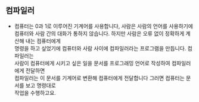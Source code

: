 ## 컴파일러
 - 컴퓨터는 0과 1로 이루어진 기계어를 사용합니다, 사람은 사람의 언어를 사용하기에  
   컴퓨터와 사람 간의 대화가 통하지 않습니다. 하지만 사람은 오류 없이 정확하게 계산해 내는 컴퓨터에게  
   명령을 하고 싶었기에 컴퓨터와 사람 사이에 컴파일러라는 프로그램을 만듭니다. 컴파일러는  
   사람이 컴퓨터에게 시키고 싶은 일을 문서를 프로그래밍 언어로 작성하여 컴파일러에게 전달하면  
   컴파일러는 이 문서를 기계어로 변환해 컴퓨터에게 전달합니다 그러면 컴퓨터는 문서를 보고 명령대로  
   작업을 수행하고요.
